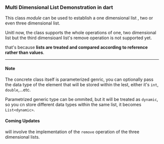 ### Multi Dimensional List Demonstration in dart
This class *module* can be used to establish a one dimensional list , two or even three dimensional list.

Unitl now, the class supports the whole operations of one, two dimensional list but the third dimensioanl list's remove operation is not supported yet.

that's because **lists are treated and compared according to reference rather than values**.

_______________________________________________________________

#### Note
The concrete class itself is parameterized genric, you can optionally pass the data type of the element that will be stored within the lest, either it's `int`, `double`,...etc.

Parametrized generic type can be ommited, but it will be treated as `dynamic`, so you cn store different data types within the same list, it becomes `List<dynamic>`.

#### Coming Updates

will involve the implementation of the `remove` operation of the three dimensional lists.
